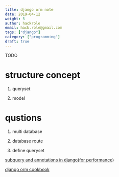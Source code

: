 ```yaml
---
title: django orm note
date: 2019-04-12
weight: 5
author: hackrole
email: hack.role@gmail.com
tags: ["django"]
category: ["programming"]
draft: true
---
```


TODO 

# structure concept

1) queryset

2) model

# qustions

1) multi database

2) database route

3) define queryset




[subquery and annotations in django(for performance)](https://medium.com/@hansonkd/the-dramatic-benefits-of-django-subqueries-and-annotations-4195e0dafb16)

[django orm cookbook](https://books.agiliq.com/projects/django-admin-cookbook/en/latest/)


